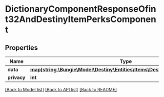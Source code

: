 # DictionaryComponentResponseOfint32AndDestinyItemPerksComponent

## Properties
Name | Type | Description | Notes
------------ | ------------- | ------------- | -------------
**data** | [**map[string,\Bungie\Model\Destiny\Entities\Items\DestinyItemPerksComponent]**](DestinyItemPerksComponent.md) |  | [optional] 
**privacy** | **int** |  | [optional] 

[[Back to Model list]](../README.md#documentation-for-models) [[Back to API list]](../README.md#documentation-for-api-endpoints) [[Back to README]](../README.md)


